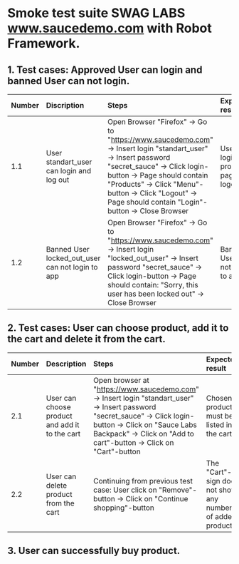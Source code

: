 # Smoke test suite SWAG LABS www.saucedemo.com with Robot Framework.

## 1. Test cases: Approved User can login and banned User can not login.

| Number | Discription | Steps | Expected result |
| :-- | :-- | :-- | :-- |
| 1.1 | User standart_user can login and log out | Open Browser "Firefox" -> Go to "https://www.saucedemo.com" -> Insert login "standart_user" -> Insert password "secret_sauce" -> Click login-button -> Page should contain "Products" -> Click "Menu"-button -> Click "Logout" -> Page should contain "Login"-button -> Close Browser| User can login to products page and logout|
| 1.2 | Banned User locked_out_user can not login to app | Open Browser "Firefox" -> Go to "https://www.saucedemo.com" -> Insert login "locked_out_user" -> Insert password "secret_sauce" -> Click login-button -> Page should contain: "Sorry, this user has been locked out" -> Close Browser | Banned User can not login to app

## 2. Test cases: User can choose product, add it to the cart and delete it from the cart.

| Number | Description | Steps | Expected result |
| :-- | :-- | :-- | :-- |
| 2.1 | User can choose product and add it to the cart | Open browser at "https://www.saucedemo.com" -> Insert login "standart_user" -> Insert password "secret_sauce" -> Click login-button -> Click on "Sauce Labs Backpack" -> Click on "Add to cart"-button -> Click on "Cart"-button | Chosen product must be listed in the cart |
| 2.2 | User can delete product from the cart | Continuing from previous test case: User click on "Remove"-button -> Click on "Continue shopping"-button | The "Cart"-sign does not show any number of added products |

## 3. User can successfully buy product.

